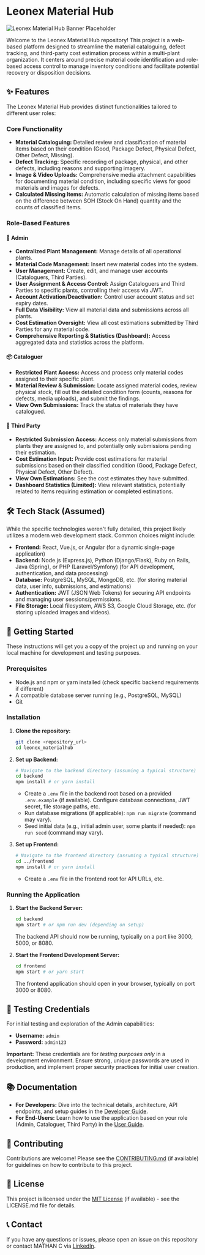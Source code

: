 # Leonex Material Hub

![Leonex Material Hub Banner Placeholder](https://via.placeholder.com/1200x300?text=Leonex+Material+Hub)

Welcome to the Leonex Material Hub repository! This project is a web-based platform designed to streamline the material cataloguing, defect tracking, and third-party cost estimation process within a multi-plant organization. It centers around precise material code identification and role-based access control to manage inventory conditions and facilitate potential recovery or disposition decisions.

## ✨ Features

The Leonex Material Hub provides distinct functionalities tailored to different user roles:

### Core Functionality

- **Material Cataloguing:** Detailed review and classification of material items based on their condition (Good, Package Defect, Physical Defect, Other Defect, Missing).
- **Defect Tracking:** Specific recording of package, physical, and other defects, including reasons and supporting imagery.
- **Image & Video Uploads:** Comprehensive media attachment capabilities for documenting material condition, including specific views for good materials and images for defects.
- **Calculated Missing Items:** Automatic calculation of missing items based on the difference between SOH (Stock On Hand) quantity and the counts of classified items.

### Role-Based Features

#### 👑 Admin

- **Centralized Plant Management:** Manage details of all operational plants.
- **Material Code Management:** Insert new material codes into the system.
- **User Management:** Create, edit, and manage user accounts (Cataloguers, Third Parties).
- **User Assignment & Access Control:** Assign Cataloguers and Third Parties to specific plants, controlling their access via JWT.
- **Account Activation/Deactivation:** Control user account status and set expiry dates.
- **Full Data Visibility:** View all material data and submissions across all plants.
- **Cost Estimation Oversight:** View all cost estimations submitted by Third Parties for any material code.
- **Comprehensive Reporting & Statistics (Dashboard):** Access aggregated data and statistics across the platform.

#### 📦 Cataloguer

- **Restricted Plant Access:** Access and process only material codes assigned to their specific plant.
- **Material Review & Submission:** Locate assigned material codes, review physical stock, fill out the detailed condition form (counts, reasons for defects, media uploads), and submit the findings.
- **View Own Submissions:** Track the status of materials they have catalogued.

#### 🤝 Third Party

- **Restricted Submission Access:** Access only material submissions from plants they are assigned to, and potentially only submissions pending their estimation.
- **Cost Estimation Input:** Provide cost estimations for material submissions based on their classified condition (Good, Package Defect, Physical Defect, Other Defect).
- **View Own Estimations:** See the cost estimates they have submitted.
- **Dashboard Statistics (Limited):** View relevant statistics, potentially related to items requiring estimation or completed estimations.

## 🛠️ Tech Stack (Assumed)

While the specific technologies weren't fully detailed, this project likely utilizes a modern web development stack. Common choices might include:

- **Frontend:** React, Vue.js, or Angular (for a dynamic single-page application)
- **Backend:** Node.js (Express.js), Python (Django/Flask), Ruby on Rails, Java (Spring), or PHP (Laravel/Symfony) (for API development, authentication, and data processing)
- **Database:** PostgreSQL, MySQL, MongoDB, etc. (for storing material data, user info, submissions, and estimations)
- **Authentication:** JWT (JSON Web Tokens) for securing API endpoints and managing user sessions/permissions.
- **File Storage:** Local filesystem, AWS S3, Google Cloud Storage, etc. (for storing uploaded images and videos).

## 🚀 Getting Started

These instructions will get you a copy of the project up and running on your local machine for development and testing purposes.

### Prerequisites

- Node.js and npm or yarn installed (check specific backend requirements if different)
- A compatible database server running (e.g., PostgreSQL, MySQL)
- Git

### Installation

1.  **Clone the repository:**

    ```bash
    git clone <repository_url>
    cd leonex_materialhub
    ```

2.  **Set up Backend:**

    ```bash
    # Navigate to the backend directory (assuming a typical structure)
    cd backend
    npm install # or yarn install
    ```

    - Create a `.env` file in the backend root based on a provided `.env.example` (if available). Configure database connections, JWT secret, file storage paths, etc.
    - Run database migrations (if applicable): `npm run migrate` (command may vary).
    - Seed initial data (e.g., initial admin user, some plants if needed): `npm run seed` (command may vary).

3.  **Set up Frontend:**
    ```bash
    # Navigate to the frontend directory (assuming a typical structure)
    cd ../frontend
    npm install # or yarn install
    ```
    - Create a `.env` file in the frontend root for API URLs, etc.

### Running the Application

1.  **Start the Backend Server:**

    ```bash
    cd backend
    npm start # or npm run dev (depending on setup)
    ```

    The backend API should now be running, typically on a port like 3000, 5000, or 8080.

2.  **Start the Frontend Development Server:**
    ```bash
    cd frontend
    npm start # or yarn start
    ```
    The frontend application should open in your browser, typically on port 3000 or 8080.

## 🔑 Testing Credentials

For initial testing and exploration of the Admin capabilities:

- **Username:** `admin`
- **Password:** `admin123`

**Important:** These credentials are for _testing purposes only_ in a development environment. Ensure strong, unique passwords are used in production, and implement proper security practices for initial user creation.

## 📚 Documentation

- **For Developers:** Dive into the technical details, architecture, API endpoints, and setup guides in the [Developer Guide](DEVELOPER_GUIDE.md).
- **For End-Users:** Learn how to use the application based on your role (Admin, Cataloguer, Third Party) in the [User Guide](USER_GUIDER.md).

## 🤝 Contributing

Contributions are welcome! Please see the [CONTRIBUTING.md](CONTRIBUTING.md) (if available) for guidelines on how to contribute to this project.

## 📄 License

This project is licensed under the [MIT License](LICENSE) (if available) - see the LICENSE.md file for details.

## 📞 Contact

If you have any questions or issues, please open an issue on this repository or contact MATHAN C via [LinkedIn](https://www.linkedin.com/in/mathan-c/).
